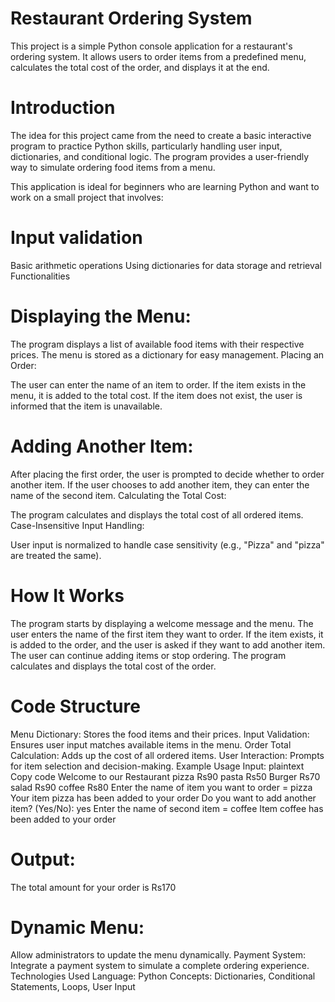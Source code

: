 # Restaurant Ordering System
This project is a simple Python console application for a restaurant's ordering system. It allows users to order items from a predefined menu, calculates the total cost of the order, and displays it at the end.

# Introduction
The idea for this project came from the need to create a basic interactive program to practice Python skills, particularly handling user input, dictionaries, and conditional logic. The program provides a user-friendly way to simulate ordering food items from a menu.

This application is ideal for beginners who are learning Python and want to work on a small project that involves:

# Input validation
Basic arithmetic operations
Using dictionaries for data storage and retrieval
Functionalities

# Displaying the Menu:
The program displays a list of available food items with their respective prices.
The menu is stored as a dictionary for easy management.
Placing an Order:

The user can enter the name of an item to order.
If the item exists in the menu, it is added to the total cost.
If the item does not exist, the user is informed that the item is unavailable.

# Adding Another Item:
After placing the first order, the user is prompted to decide whether to order another item.
If the user chooses to add another item, they can enter the name of the second item.
Calculating the Total Cost:

The program calculates and displays the total cost of all ordered items.
Case-Insensitive Input Handling:

User input is normalized to handle case sensitivity (e.g., "Pizza" and "pizza" are treated the same).
 
# How It Works
The program starts by displaying a welcome message and the menu.
The user enters the name of the first item they want to order.
If the item exists, it is added to the order, and the user is asked if they want to add another item.
The user can continue adding items or stop ordering.
The program calculates and displays the total cost of the order.

# Code Structure
Menu Dictionary: Stores the food items and their prices.
Input Validation: Ensures user input matches available items in the menu.
Order Total Calculation: Adds up the cost of all ordered items.
User Interaction: Prompts for item selection and decision-making.
Example Usage
Input:
plaintext
Copy code
Welcome to our Restaurant
pizza Rs90
pasta Rs50
Burger Rs70
salad Rs90
coffee Rs80
Enter the name of item you want to order = pizza
Your item pizza has been added to your order
Do you want to add another item? (Yes/No): yes
Enter the name of second item = coffee
Item coffee has been added to your order

# Output:

The total amount for your order is Rs170

# Dynamic Menu:
Allow administrators to update the menu dynamically.
Payment System:
Integrate a payment system to simulate a complete ordering experience.
Technologies Used
Language: Python
Concepts: Dictionaries, Conditional Statements, Loops, User Input
